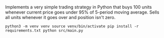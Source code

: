 Implements a very simple trading strategy in Python that buys 100 units whenever current price
goes under 95% of 5-period moving average. Sells all units whenever it goes over and position
isn't zero.

``
python3 -m venv venv
source venv/bin/activate
pip install -r requirements.txt
python src/main.py
``